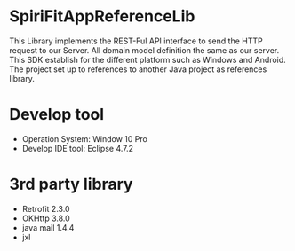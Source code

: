 # SpiriFitAppReferenceLib
This Library implements the REST-Ful API interface to send the HTTP request to our Server. All domain model definition the same as our server. This SDK establish for the different platform such as Windows and Android.  The project set up to references to another Java project as references library. 
# Develop tool
* Operation System: Window 10 Pro  
* Develop IDE tool: Eclipse 4.7.2
# 3rd party library
* Retrofit 2.3.0  
* OKHttp 3.8.0  
* java mail 1.4.4  
* jxl

